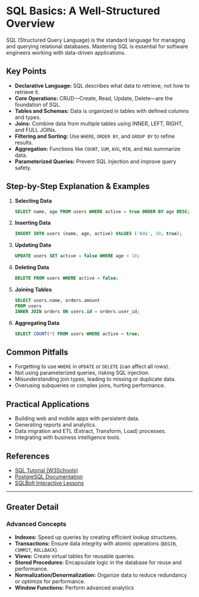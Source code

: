 # SQL Basics: A Well-Structured Overview

SQL (Structured Query Language) is the standard language for managing and querying relational databases. Mastering SQL is essential for software engineers working with data-driven applications.

## Key Points

- **Declarative Language:** SQL describes what data to retrieve, not how to retrieve it.
- **Core Operations:** CRUD—Create, Read, Update, Delete—are the foundation of SQL.
- **Tables and Schemas:** Data is organized in tables with defined columns and types.
- **Joins:** Combine data from multiple tables using INNER, LEFT, RIGHT, and FULL JOINs.
- **Filtering and Sorting:** Use `WHERE`, `ORDER BY`, and `GROUP BY` to refine results.
- **Aggregation:** Functions like `COUNT`, `SUM`, `AVG`, `MIN`, and `MAX` summarize data.
- **Parameterized Queries:** Prevent SQL injection and improve query safety.

## Step-by-Step Explanation & Examples

1. **Selecting Data**
   ```sql
   SELECT name, age FROM users WHERE active = true ORDER BY age DESC;
   ```

2. **Inserting Data**
   ```sql
   INSERT INTO users (name, age, active) VALUES ('Ada', 30, true);
   ```

3. **Updating Data**
   ```sql
   UPDATE users SET active = false WHERE age < 18;
   ```

4. **Deleting Data**
   ```sql
   DELETE FROM users WHERE active = false;
   ```

5. **Joining Tables**
   ```sql
   SELECT users.name, orders.amount
   FROM users
   INNER JOIN orders ON users.id = orders.user_id;
   ```

6. **Aggregating Data**
   ```sql
   SELECT COUNT(*) FROM users WHERE active = true;
   ```

## Common Pitfalls

- Forgetting to use `WHERE` in `UPDATE` or `DELETE` (can affect all rows).
- Not using parameterized queries, risking SQL injection.
- Misunderstanding join types, leading to missing or duplicate data.
- Overusing subqueries or complex joins, hurting performance.

## Practical Applications

- Building web and mobile apps with persistent data.
- Generating reports and analytics.
- Data migration and ETL (Extract, Transform, Load) processes.
- Integrating with business intelligence tools.

## References

- [SQL Tutorial (W3Schools)](https://www.w3schools.com/sql/)
- [PostgreSQL Documentation](https://www.postgresql.org/docs/)
- [SQLBolt Interactive Lessons](https://sqlbolt.com/)

---

## Greater Detail

### Advanced Concepts

- **Indexes:** Speed up queries by creating efficient lookup structures.
- **Transactions:** Ensure data integrity with atomic operations (`BEGIN`, `COMMIT`, `ROLLBACK`).
- **Views:** Create virtual tables for reusable queries.
- **Stored Procedures:** Encapsulate logic in the database for reuse and performance.
- **Normalization/Denormalization:** Organize data to reduce redundancy or optimize for performance.
- **Window Functions:** Perform advanced analytics